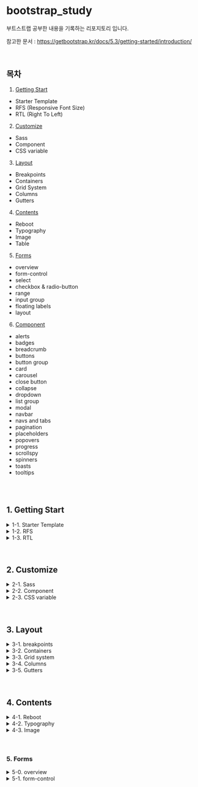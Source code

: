 # bootstrap_study
부트스트랩 공부한 내용을 기록하는 리포지토리 입니다.
</br>

참고한 문서 : https://getbootstrap.kr/docs/5.3/getting-started/introduction/

</br>

## 목차
1. [Getting Start](#1.-Getting-Start)
  - Starter Template
  - RFS (Responsive Font Size)
  - RTL (Right To Left)
2. [Customize](#1.-Customize)
  - Sass
  - Component
  - CSS variable 
3. [Layout](#1.-Layout)
  - Breakpoints
  - Containers
  - Grid System
  - Columns
  - Gutters
4. [Contents](#1.-Contents)
  - Reboot
  - Typography
  - Image
  - Table
5. [Forms](#1.-Forms)
  - overview
  - form-control
  - select
  - checkbox & radio-button
  - range
  - input group
  - floating labels
  - layout
6. [Component](#6.-Component)
  - alerts
  - badges
  - breadcrumb
  - buttons
  - button group
  - card
  - carousel
  - close button
  - collapse
  - dropdown
  - list group
  - modal
  - navbar
  - navs and tabs
  - pagination
  - placeholders
  - popovers
  - progress
  - scrollspy
  - spinners
  - toasts
  - tooltips

</br>
</br>

## 1. Getting Start
<details>
<summary> 1-1. Starter Template</summary>
<div markdown="1">

### Starter Template

```css
<!doctype html>
<html lang="ko">
  <head>
    <!-- Required meta tags -->
    <meta charset="utf-8">
    <meta name="viewport" content="width=device-width, initial-scale=1">

    <!-- Bootstrap CSS -->
    <link href="https://cdn.jsdelivr.net/npm/bootstrap@5.0.2/dist/css/bootstrap.min.css" rel="stylesheet" integrity="sha384-EVSTQN3/azprG1Anm3QDgpJLIm9Nao0Yz1ztcQTwFspd3yD65VohhpuuCOmLASjC" crossorigin="anonymous">

    <title>Hello, world!</title>
  </head>

  <body>
    <h1>Hello, world!</h1>

    <!-- Optional JavaScript; choose one of the two! -->

    <!-- Option 1: Bootstrap Bundle with Popper -->
    <script src="https://cdn.jsdelivr.net/npm/bootstrap@5.0.2/dist/js/bootstrap.bundle.min.js" integrity="sha384-MrcW6ZMFYlzcLA8Nl+NtUVF0sA7MsXsP1UyJoMp4YLEuNSfAP+JcXn/tWtIaxVXM" crossorigin="anonymous"></script>

    <!-- Option 2: Separate Popper and Bootstrap JS -->
    <!--
    <script src="https://cdn.jsdelivr.net/npm/@popperjs/core@2.9.2/dist/umd/popper.min.js" integrity="sha384-IQsoLXl5PILFhosVNubq5LC7Qb9DXgDA9i+tQ8Zj3iwWAwPtgFTxbJ8NT4GN1R8p" crossorigin="anonymous"></script>
    <script src="https://cdn.jsdelivr.net/npm/bootstrap@3.0.2/dist/js/bootstrap.min.js" integrity="sha384-cVKIPhGWiC2Al4u+LWgxfKTRIcfu0JTxR+EQDz/bgldoEyl4H0zUF0QKbrJ0EcQF" crossorigin="anonymous"></script>
    -->
  </body>

</html>
```

### Meta 태그

 meta 태그는 <head></head>요소 내부에 위치하는 특수 태그로, 웹 서버와 웹 브라우저 간에 상호 교환되는 정보를 정의하는데 사용합니다. 사이트의 디자인에는 전혀 영향을 미치지 않고 문서의 내용, 키워드, 누가 만들었는지 등의 `문서 자체의 특성`을 담고 있습니다.

 HTML5에서는 <meta> 요소를 통해 웹 페이지에서 사용자가 볼 수 있는 영역인 viewport를 제어할 수 있도록 name 속성에 viewport 속성값`(name=”viewport”)`을 제공하고 있습니다. 

- meta 태그 요소
    - `http-equiv`
        
        웹 브라우저가 서버에 명령을 내리는 속성. name 속성을 대신해 사용될 수 있으며, html 문서가 응답 헤더와 함께 웹 서버로부터 웹 브라우저에 전송되었을 때만 의미를 갖습니다. 
        
        - <meta `http-equiv="X-UA-Compatible"` content="IE=edge"/>
            - 브라우저 호환성을 지정
            - 항상 IE8 이상의 버전에서 **최신 표준모드**로 렌더링, 모든 IE 브라우저에 호환성 보기를 무시
            - 인터넷 익스플로러의 버전에 따라 렌더링 방식이 다르기 때문에 레이아웃이 깨지거나 작동하지 않을 수 있음
        - <meta `http-equiv="Expires"` content="1"/>
            - 캐시 완료시간을 정의하고, 1분이 지나면 캐시를 지우고 값을 새로 읽어옴
        - <meta `http-equiv="Pragma"` content="no-cache"/>
            - 캐시가 되지 않게 하는 태그(매번 새로운 페이지를 엶)
        - <meta `http-equiv="Content-Type"` content="text/html”; charset=utf-8">
            - 웹문서의 언어를 설정하는 태그
            - 한글을 인식하기 위해선 `charset=utf-8`로 설정해야 함
    - meta 예시 (name)
        - 몇 개의 meta 정보의 이름을 정할 수 있는 속성
        
        ```html
        <!--검색 엔진에 의해 검색되는 단어를 지정합니다-->
        <meta name="keyword" content="Web, html, 웹 표준"/>
        
        <!--검색 결과에 표시되는 문자를 지정합니다-->
        <meta name="description" content="HTML meta tag page"/>
        
        <!--문서의 저자를 정의하는 예제-->
        <meta name="author" content="TCPSchool"/>
        
        <!--모든 장치에서 웹 사이트가 잘 보이도록 뷰포트를 설정하는 예제-->
        <meta name="viewport" content="width=device-width, initial-scale=1.0"/>
        
        <!--날짜(제작일)-->
        <meta name="Date" content="2016-02-15T07:45:37+09:00" />
        ```
        
    - content
        - meta 정보의 내용을 지정
        - name 이나 http-equiv 속성이 명시 되었다면 반드시 포함되어야 하는 속성, 두 속성이 없다면 사용하지 않아도 됨
        
        - meta Robots : name이 robots인 메타 태그의 content에 대한 설명
        
        ```
        <!--content 속성에 지정할 수 있는 값은 다음과 같습니다.-->
        기본 index, follow의 긍정, 부정값의 조합
        1. All(기본값) : 'index, follow'
        2. None : 'noindex, nofollow'
        3. Index : 그 페이지를 수집 대상으로 함
        4. Follow : 그 페이지를 포함해 링크가 걸린 곳을 수집 대상으로 함
        5. Noindex : 그 페이지를 수집대상에서 제외
        6. Nofollow : 그 페이지를 포함해 링크가 걸린 곳을 수집 대상으로 하지 않음
        
        <meta name="Robots" content="noindex, nofollow" />
        ```
        

### Popper

포퍼는 위치 기반으로 `툴팁`과 `팝오버` 같은 UI 요소를 올바르게 배치해주는 `Javascript 라이브러리` 입니다. HTML 요소 사이의 상대적인 위치를 계산해 요소가 화면에 잘 나타나도록 도와줍니다. 용량이 작아 사용감이 좋다는 장점이 있습니다. 

- 부트스트랩에서 popper가 `있는 버전`과 `없는 버전`으로 나눈 이유
    - 부트스트랩은 버전4까지는 Popper를 이용해 툴팁과 팝오버 같은 UI 요소의 위치를 관리
    - 버전5부터는 부트스트랩 자체적으로 개발한 Popper 기능을 사용하고 있어 boostrap5부터는 별도의 Popper.js 라이브러리를 포함할 필요가 없음
    - 부트스트랩 자체 popper를 가지면서 UI 요소의 위치 관리에 대한 성능과 유연성 향상

---

### HTML5 doctype

아래 코드를 추가해 html을 적용합니다. 이 부분이 없다면, funky incomplete styling의 페이지를 만들 수 있습니다. 

```css
<!doctype html>
<html lang="en">
  ...
</html>
```

### Responsive meta tag

```css
<!-- Required meta tags -->
    <meta charset="utf-8">
    <meta name="viewport" content="width=device-width, initial-scale=1">
```

`<meta charset=”utf-8”>` : html 파일의 인코딩을 알려주는 코드, 브라우저에게 text 표현 방식을 알려주는 방식. 이 태그가 없으면 한글, 특수문자들이 깨져서 나올 수 있습니다.

`<meta name~> :` 두 번째 meta를 추가해야 반응형 화면을 구현할 수 있습니다. 

### Bootstrp CSS

이거를 추가하면 부트스트랩에서 미리 정의된 components를 불러와 사용할 수 있습니다. 

```css
<!-- Bootstrap CSS --> 
    <link href="https://cdn.jsdelivr.net/npm/bootstrap@5.0.2/dist/css/bootstrap.min.css" rel="stylesheet" integrity="sha384-EVSTQN3/azprG1Anm3QDgpJLIm9Nao0Yz1ztcQTwFspd3yD65VohhpuuCOmLASjC" crossorigin="anonymous">
```

### JavaScript

js에는 두 가지 버전이 있는데, 이는 popper의 유무 차이입니다. 

- Bundle : popper를 번들로 포함한 소스 코드

```css
<!-- Option 1: Bootstrap Bundle with Popper -->
<script src="https://cdn.jsdelivr.net/npm/bootstrap@5.0.2/dist/js/bootstrap.bundle.min.js" integrity="sha384-MrcW6ZMFYlzcLA8Nl+NtUVF0sA7MsXsP1UyJoMp4YLEuNSfAP+JcXn/tWtIaxVXM" crossorigin="anonymous"></script>
```

- Separate : popper를 포함하지 않은 소스 코드로, popper가 먼저 선행 되어야 함

```css
<!-- Option 2: Separate Popper and Bootstrap JS -->
<script src="https://cdn.jsdelivr.net/npm/@popperjs/core@2.9.2/dist/umd/popper.min.js" integrity="sha384-IQsoLXl5PILFhosVNubq5LC7Qb9DXgDA9i+tQ8Zj3iwWAwPtgFTxbJ8NT4GN1R8p" crossorigin="anonymous"></script>
<script src="https://cdn.jsdelivr.net/npm/bootstrap@5.0.2/dist/js/bootstrap.min.js" integrity="sha384-cVKIPhGWiC2Al4u+LWgxfKTRIcfu0JTxR+EQDz/bgldoEyl4H0zUF0QKbrJ0EcQF" crossorigin="anonymous"></script>    
```

</div>
</details>

<details>
<summary> 1-2. RFS </summary>
<div markdown="1">
**RFS**는 글꼴 크기를 조절하기 위해 만들어졌던 유닛 크기 조절 엔진입니다.

`margin`, `padding`, `border-radius`, `box-shadow`의 단위 값으로 대부분의 css 속성의 크기를 조정할 수 있습니다. 

rem 값 및 view port 단위가 혼합된 `calc()함수`를 컴파일하고, 이를 통해 반응형 스케일링 동작을 활성화할 수 있습니다. 

- calc() 함수
    - 괄호 안의 식을 계산한 결과를 속성값으로 사용하게 해주는 함수
    - 반응형이나 모바일 코딩을 할 때, %로 값을 주기 애매한 것들이 있는데, calc()를 사용해 position, absolute, fixed를 사용하면 정확한 px값을 지정해줄 수 있습니다.
    
    ```css
    // calc() 적용 가능한 필드
    width, height, margin, padding
    
    // 예시
    width:calc(100%/7);
    widht:calc(100px + 5px); 
    ```
    
- calc() 사용시 티
    - 모든 계산은 왼쪽 → 오른쪽
    - 우선순위 : 곱하기, 나누기 > 더하기, 빼기
    - 오페라 브라우저, IE9 미만의 브라우저에서는 지원 불가능
    - 호환성을 위해 -moze, -webkit 같은 `vendor-prefix`를 먼저 작성
    - calc(50% - 10px)와 같이 다른 단위 값 사용가능
    - 더하기/빼기에는 앞뒤 공백이 필수이지만, 곱하기/나누기에는 공백이 없어도 됩니다

### RFS 사용하기

믹스인은 Bootstrap에 포함되어 있으며, `Bootstrap의 scss를 포함`하면 사용할 수 있습니다. 필요하면 RFS를 독립형으로 설치할 수도 있습니다. 

rfs() 믹스인의 약어들

- `font-size`
    
    ```css
    .title {
    	@include font-size(4rem);
    }
    
    .title {
    	font-size: calc(1.525rem + 3.3vw)
    }
    
    // 최소 가로가 1200픽셀인 반응형 화면
    @media (min-width: 1200px) {
    	.title {
    		font-size: 4rem; /*4rem == 64px*/ 
    	}
    }
    
    .selector {
    	@include rfs(4rem, border-radius);
    }
    ```
    
- `margin` 관련 : margin, margin-top, margin-right, margin-bottom, margin-left
- `padding` 관련 : padding, padding-top, padding-right, padding-bottom, padding-left
    - `!important` : 나중에 설정한 값이 적용되지 않게 하는 단어
    
    ```css
    .selector {
    	@include padding(2.5rem !important);
    }
    ```
    

포함해서 사용하고 싶지 않으면, rfs-value()나 rfs-fluid-value()를 사용할 수 있습니다. 

- `rfs-value()` : px 값이 전달되면 값을 rem 값으로 변환하고, px 값이 아니라면 동일한 결과를 반환합니다.
- `rfs-fluid-value()` : 속성 크기를 조정해야할 때 값의 유동적 버전을 반환합니다.
    
    ```css
    .selector {
    	// lg 중단점 아래에만 스타일을 적용합니다. 
      @include media-breakpoint-down(lg) {
        padding: rfs-fluid-value(2rem);
        font-size: rfs-fluid-value(1.125rem);
      }
    }
    ```
    
    `→ 여기서 가져가야 할 것 : rem, vw 는 알아야함!!!!`
  
</div>
</details>


<details>
<summary>1-3. RTL </summary>
  <div>
    오른쪽에서 왼쪽으로 쓰는 텍스트를 사용해야 할 때 추가하는 설정입니다.

### RTL 사용하기 위한 조건

1. <html> 안에 `dir=”rtl”`을 설정 해야합니다. 
2. <html> 안에 `lang=”ar”`와 같이 적절한 lang 속성을 추가합니다. 

RTL이 활성화되고, 컴파일 경량화된 CSS의 스타일시트

```css
<link rel="stylesheet" href="https://cdn.jsdelivr.net/npm/bootstrap@5.0.2/dist/css/bootstrap.rtl.min.css" integrity="sha384-gXt9imSW0VcJVHezoNQsP+TNrjYXoGcrqBZJpry9zJt8PCQjobwmhMGaDHTASo9N" crossorigin="anonymous">
```

### RTL을 반영한 시작 템플릿

html 태그 안에 lang=”ar”, dir=”rtl”이 반영 되어있고, <head> 태그 안에 위에서 언급한 css 스타일시트가 포함된 것을 확인할 수 있습니다. 

```css
<!doctype html>
<html lang="ar" dir="rtl">

  <head>
...
    <!-- Bootstrap CSS -->
    <link rel="stylesheet" href="https://cdn.jsdelivr.net/npm/bootstrap@5.0.2/dist/css/bootstrap.rtl.min.css" integrity="sha384-gXt9imSW0VcJVHezoNQsP+TNrjYXoGcrqBZJpry9zJt8PCQjobwmhMGaDHTASo9N" crossorigin="anonymous">
		
		<title>مرحبا بالعالم!</title>
...
  </head>

  <body>
...
  </body>

</html>
```
  </div>
</details>


</br>
</br>

## 2. Customize

<details>
<summary> 2-1. Sass</summary>
  <div markdown="1">
    CSS의 단점(동일한 코드 재사용을 위한 중복, 변수 선언 불가능)을 보완한 확장 언어입니다.

컴파일 과정을 통해 CSS 파일을 생성해 줘 코드 작성에 드는 시간을 줄여주고, 코드를 관리하는데 도움을 줍니다. sass, scss는 변수 선언이 가능합니다.

Sass의 `장점`

- 하나의 컴파일러로 모두 컴파일 가능
- 오래된 CSS 확장 언어기에 많은 커뮤니티를 가지고 있음

### Sass로 스타일시트 생산하는 방법

- Sass가 제공하는 문법 기반으로 코드 작성
- 컴파일 → CSS 파일 빌드

SCSS는 전처리기로, 표준 CSS보다 훨씬 많은 기능으로 편리하게 코드를 작성할 수 있습니다. 

하지만 웹에서는 CSS만 동작하므로 작성한 전처리기를 웹에서 동작 가능한 `표준의 CSS로 컴파일` 합니다. 

- Sass vs. SCSS
    
    Sass:
    
    중괄호, 세미콜론을 사용하지 않아 코드가 깔끔하고, 더 간결하고 작성하기에 편리합니다. 
    
    ```css
    .list
      width: 100px
      float: left
      li
        color: red
        background: url("./image.jpg")
        &:last-child
          margin-right: -10px
    ```
    
    SCSS:
    
    중괄호, 세미콜론 있지만 인라인 코드를 작성할 수 있고, CSS와 유사한 문법을 가지기 때문에 코드 통합이 훨씬 쉽습니다. 보통의 경우 SCSS를 주로 사용합니다. 
    
    ```css
    .list {
      width: 100px;
      float: left;
      li {
        color: red;
        background: url("./image.jpg");
        &:last-child {
          margin-right: -10px;
        }
      }
    }
    ```
    

### 패키지 매니저를 사용하지 않는 프로젝트의 파일 구조

```css
your-project/
├── scss
│   └── custom.scss
└── bootstrap/
    ├── js
    └── scss
```

custom-element 클래스의 색깔과 배경 색깔을 설정하는 코드

```css
.custom-element {
	color: $gray-100;
	background-color: $dark;
}
```

### 더하기 및 빼기

더하기와 빼기는 calc()함수를 이용할 수도 있고, add(), subtract() 함수를 이용해 구현할 수 있습니다. 

calc()는 식에 0이 들어갔을 때 에러가 발생할 수 있으므로 식에 0이 있는 경우에 `add()`, `subtract()`를 이용할 수 있습니다.

```css
$border-radius: .25rem;
$border-width-nonzero: 1px;
$border-width-zero: 0px;

// valid, Output calc(.25rem - 1px)
.element {
	border-radius: calc($border-radius - $border-width-nonzero);
}

// valid, Output calc(.25rem - 1px)
.element {
	border-radius: subtract($border-radius - $border-width-nonzero);
}

// invalid, calc(.25rem - 0px)
.element {
	border-radius: calc($border-radius - $border-width-zero);
}

// valid, Output : .25rem
.element {
	border-radius: subtract($border-radius - $border-width-zero);
}
	
```

### 색상 스킴(scheme)

- `prefers-color-scheme`은 미디어(media) 쿼리의 간단한 믹스인 입니다
- light, dark, 사용자 정의 색상 배합을 지원합니다

```css
@mixin color-scheme($name) {
	@media (prefers-color-scheme: #($name}) {
		@content;
	}
}
```

```css
.custom-element {
	@include color-scheme(dark) {
		// 다크 모드 스타일 삽입
	}
	
	@include color-scheme(custom-name-scheme) {
		// 사용자 설정 스킴 스타일 삽입
	}
}
```
  </div>
</details>

<details>
<summary> 2-2. Component</summary>
  <div markdown="1">
    Bootstrap의 컴포넌트는 주로 기본-제어자 명명법으로 만들어졌습니다. 

이는 가장 상위 클래스에서 하위로 내려가면서 그룹화하기 용이 합니다. 

예) 기본 클래스 : `.btn`같은 기본 클래스

제어자 클래스 : `.btn-primary`, `.btn-success`

위에서 정의한 제어자 클래스는 $theme-colors 맵에서 구축되어 제어자 클래스 수와 이름을 재정의 합니다. 

```css
$theme-colors: (
  primary: #007bff,
  secondary: #6c757d,
  success: #28a745,
  // ... 다른 색상들 ...
);
// primary, secondary, success 는 색상 이름
```

- 예시 코드 ($theme-colors 맵을 반복해 .alert 컴포넌트 제어자 생성)
    
    ```jsx
    // Generate contextual modifier classes for colorizing the alert
    
    @each $state, $value in $theme-colors {
      $alert-background: shift-color($value, $alert-bg-scale);
      $alert-border: shift-color($value, $alert-border-scale);
      $alert-color: shift-color($value, $alert-color-scale);
    
      @if (contrast-ratio($alert-background, $alert-color) < $min-contrast-ratio) {
        $alert-color: mix($value, color-contrast($alert-background), abs($alert-color-scale));
      }
      .alert-#{$state} {
        @include alert-variant($alert-background, $alert-border, $alert-color);
      }
    }
    ```
    
- 예시 코드 ($theme-colors 맵을 반복해 .list-group 컴포넌트 제어자 생성)
    
    ```jsx
    // List group contextual variants
    // Add modifier classes to change text and background color on individual itmes.
    // Organizationally, this must come after the ':hover' states
    
    @each $state, $value in $theme-colors {
      $list-group-variant-bg: shift-color($value, $list-group-item-bg-scale);
      $list-group-variant-color: shift-color($value, $list-group-item-color-scale);
      @if (contrast-ratio($list-group-variant-bg, $list-group-variant-color) < $min-contrast-ratio) {
        $list-group-variant-color: mix($value, color-contrast($list-group-variant-bg), abs($list-group-item-color-scale));
      }
    
      @include list-group-item-variant($state, $list-group-variant-bg, $list-group-variant-color);
    }
    ```
  </div>
</details>


<details>
<summary> 2-3. CSS variable</summary>
  <div markdown="1">
    이 변수는 브라우저 검사기, 코드 샌드박스, 일반 프로토타입을 작업할 때 `테마 색상, 중단점, 주요 글꼴 스택`과 같이 일반적으로 자주 사용되는 값에 대해 간단한 접근을 제공합니다.

제 3의 css와의 충돌을 피하기 위해 모든 사용자 정의 속성 앞에 `bs-`(bootstrap)가 붙습니다.

이 css 변수들은 _root.scss에 위치해 있고, 컴파일된 dist 파일에 포함되어 있습니다. :root를 명시한 뒤 사용할 수 있습니다. 

```jsx
// 예시 코드

:root {
  --bs-blue: #0d6efd; 
  --bs-indigo: #6610f2;
  --bs-purple: #6f42c1;
	--bs-font-sans-serif: system-ui, -apple-system, "Segoe UI", Roboto, "Helvetica Neue", Arial, "Noto Sans", "Liberation Sans", sans-serif, "Apple Color Emoji", "Segoe UI Emoji", "Segoe UI Symbol", "Noto Color Emoji";
  --bs-font-monospace: SFMono-Regular, Menlo, Monaco, Consolas, "Liberation Mono", "Courier New", monospace;
  --bs-gradient: linear-gradient(180deg, rgba(255, 255, 255, 0.15), rgba(255, 255, 255, 0));
}
```

### 접두사

사용자가 작성한 코드와 충돌을 피하기 위해 CSS 변수는 앞에  `--` 접두사를 붙입니다. 

기본값은 `bs-` 입니다.

```jsx
// 예시 코드 

.ex {
  --color: red; // 여기에서의 --color는 기존의 color와는 다른 속성입니다.
  color: blue;
}

body {
  font: 1rem/1.5 var(--bs-font-sans-serif);
}
a {
  color: var(--bs-blue);
}
```
    
  </div>
</details>

</br>
</br>

## 3. Layout
<details>
<summary> 3-1. breakpoints</summary>
  <div markdown="1">
  브레이크 포인트는 반응형 레이아웃이 장비에서 어떻게 행동할 지 커스터마이징 할 수 있는 가로입니다. 

### Breakpoints 핵심 개념

- **`Breakpoints` aret he building blocks of responsive design**
    - 부트스트랩을 사용해 특정 뷰포트나 장치 사이즈를 조절할 수 있음
- **Use `media queries` to architect your CSS by breakpoint**
- **Mobile first, responsive design is the goal**

각 breakpoint에는 고유한 컨테이너/클래스 접두어/수정자가 있습니다. 

### 가능한 breakpoints

부트스트랩에는 6개의 기본 breakpoints가 있습니다. 만약 Sass 파일을 사용한다면 breakpoints도 커스터마이즈 할 수 있습니다. 

width는 12의 배수

예시 (Breakpoint : Class infix, Dimensions 순)

- Extra small : NONE, <576px
- small : sm, ≥576px
- Medium :md, ≥768px
- Large : lg, ≥992px
- Extra large : xl, ≥1200px
- Extra extra large : xxl, ≥1400px

### Media queries

- min-width
    
    ```css
    // 'xs' 사이즈는 media query가 없습니다.
    
    @media (min-width: 576px) { ... } // 핸드폰 같이 작은 장비
    @media (min-width: 768px) { ... } // 태블릿
    @media (min-width: 992px) { ... } // 데스크탑
    @media (min-width: 1200px) { ... } // 1200px 이상의 큰 데스크탑
    @media (min-width: 1400px) { ... } // 1400px 이상의 큰 데스크탑
    ```
    
- max-width
    
    max-width에서는 위 코드와 동일하나 px 값을 .02px을 뺀 값으로 설정해야합니다. 
    
    `0.02px 값을 빼는 이유` : 브라우저는 range context queries를 지원하지 않기 때문에 **더 높은 정밀도의 값**을 사용해 분수너비가 있는 min-, max- 접두사 및 뷰포트의 제한 사항을 해결합니다.
    
    ```css
    // 'xs' 사이즈는 media query가 없습니다.
    
    @media (max-width: 575.98px) { ... } // 핸드폰 같이 작은 장비
    @media (max-width: 767.98px) { ... } // 태블릿
    @media (max-width: 991.98px) { ... } // 데스크탑
    @media (max-width: 1199.98px) { ... } // 1200px 이하의 큰 데스크탑
    @media (max-width: 1399.98px) { ... } // 1400px 이하의 큰 데스크탑
    ```
    
- break point `width 여러개` 설정하기
    
    ```css
    @media (min-width: 768px) and (max-width: 1199.98px) { ... }
    ```
	
  </div>
</details>

<details>
<summary> 3-2. Containers</summary>
  <div markdown="1">
  컨테이너는 주어진 장치나 viewport 안에서 내용을 contain, pad, align하는 근본적인 빌딩 블록입니다.

### 작동 방식

컨테이너는 가장 기본적인 레이아웃 요소이고, 부트스트랩의 `기본 grid 시스템`을 이용하기 위해서는 필수입니다. 컨테이너는 contain, pad, center에 사용됩니다. 

- 부트스트랩의 3가지 컨테이너
    - `.container`
        - 각 반응형 breakpoint에 max-width를 설정
    - `.container-(breakpoint)`
        - 특정 breakpoint까지 width : 100% 설정
    - `.container-fluid`
        - 모든 breakpoint에 100% 설정

- container 예시
    - 각 사이즈(sm, md,,)의 breakpoint에 도달하기 전까지는 width=100%
    
    ### Default Container
    
    부트스트랩의 `.container`는 breakpoint 마다 max-width가 변경되는 반응형/fixed width 컨테이너 입니다. 
    
    기본으로 제공되는 크기는 다음과 같으며, Sass map에서 수정할 수도 있습니다. 
    
    ```css
    $container-max-widths: (
      sm: 540px,
      md: 720px,
      lg: 960px,
      xl: 1140px,
      xxl: 1320px
    );
    ```
	
  </div>
</details>

<details>
<summary> 3-3. Grid system </summary>
  <div markdown="1">
  부트스트랩의 grid system은 내용을 할당하고 layout하기 위해 `container, row, column 시리즈`를 사용합니다. 이는 flexbox에 있으며, 전적으로 반응형입니다. 

작동 방법

- 부트스트랩의 그리드는 **6개의 반응형 breakpoint**s를 가집니다
    - 컨테이너, 컬럼 크기/행동을 각 breakpoint로 조절할 수 있음을 의미
- 컨테이너는 콘텐츠를 중앙에 놓고 가로로 채웁니다
- **행은 열의 wrapper** 입니다
    - 행은 열 크기를 균일하게 적용하고, gutter class를 통해 콘텐츠의 간격을 변경하는 수정자 클래스를 지원합니다.
- **열(column)은 매우 유연**합니다
    - 행 당 12개의 템플릿 열을 사용할 수 있어 여러 열에 걸쳐 있는 다양한 요소 조합을 만들 수 있습니다.
- **Gutters는 반응형이고, 사용자 정의가 가능합니다**
    - Gutter 클래스는 모든 breakpoint에서 사용가능하고, margin/padding 간격과 같은 크기
    - 수평 gutter는 `.gx-*`, 수직 gutter는 `.gy-*`, 모든 gutter는 g-*로 변경합니다
    - `.g-0`은 gutter를 제거하는 데에 사용 가능합니다
- Sass 변수, 맵, 믹스인은 그리드를 구동합니다
    - bootstrap에서 미리 정의된 grid class를 사용하지 않으려면 grid의 Sass 소스를 추가해 직접 생성할 수 있습니다

### 열 자동 레이아웃

- **같은 너비** : 별다른 설정을 하지 않으면, 각 중단점에서 생성하는 **모든 열의 너비는 동일**
    - `<div class=”col”>`
    
    
    - html 코드
        
        ```html
        <div class="container">
          <div class="row">
            <div class="col">
              1 of 2
            </div>
            <div class="col">
              2 of 2
            </div>
          </div>
          <div class="row">
            <div class="col">
              1 of 3
            </div>
            <div class="col">
              2 of 3
            </div>
            <div class="col">
              3 of 3
            </div>
          </div>
        </div>
        ```
        
- **하나의 column 너비 설정** : 한 열의 너비를 설정하면 그 주변에 있는 열은 자동 크기 조절됩니다
    - `<div class=”col”>`, `<div class=”col-6”>`
    
    
    - html 코드
        
        ```html
        <div class="container">
          <div class="row">
            <div class="col">
              1 of 3
            </div>
            <div class="col-6">
              2 of 3 (wider)
            </div>
            <div class="col">
              3 of 3
            </div>
          </div>
          <div class="row">
            <div class="col">
              1 of 3
            </div>
            <div class="col-5">
              2 of 3 (wider)
            </div>
            <div class="col">
              3 of 3
            </div>
          </div>
        </div>
        ```
        
- **가변 너비 컨텐츠** : `col-{breakpoint}-auto` 클래스를 사용하면 컨텐츠의 자연스러운 너비에 따라 열 크기를 조정합니다
    

### 행열

`.row-cols-*`(예시 : .row-cols-4) 클래스를 사용해 행렬을 만들 수 있습니다. 

.col-* 클래스는 개별 column에 적용되고, 행열 클래스는 부모 .row에 설정됩니다. 

```html
<div class="container text-center">
  <div class="row row-cols-2"> // 컬럼 2개
    <div class="col">Column</div>
    <div class="col">Column</div>
    <div class="col">Column</div>
    <div class="col">Column</div>
  </div>
</div>
```

<div class="row `row-cols-auto`"> 도 존재하고, 결과는 다음과 같습니다
	
  </div>
</details>

<details>
<summary> 3-4. Columns </summary>
  <div markdown="1">
  ### 열 작동 원리

- 열은 그리드의 **flexbox 아키텍처 기반**입니다
    - 열이 커지거나 줄어드는 방식을 선택할 수 있습니다
- 그리드 레이아웃을 만들 때 **모든 컨텐츠는 열**에 들어갑니다
    - 그리드 계층 구조는 `container → row → column → contents` 입니다
- Bootstrap에는 빠른 반응형 레이아웃을 만들기 위해 `미리 정의된 클래스`가 포함되어 있습니다
    - 각 그리드 계층의 12개의 열에 원하는 레이아웃을 생성할 수 있습니다

### 열 정렬

- 수직 정렬
    - `align-items-*` 를 통해 열의 위치를 지정할 수 있습니다
    - `<div class=”row align-items-start”>`
        
        
    - html 코드
        
        ```html
        <div class="container">
          <div class="row align-items-start">
            <div class="col-3">
              One of three columns
            </div>
          </div>
        ```
        
    - `<div class=”row align-items-center”>`
        
        
    - `<div class=”row align-items-end”>`
        
        
    - 각 열에 위치를 다르게 설정해 정렬할 수도 있습니다
        
    
- 수평 정렬
    - 수평 정렬은 `justify-content-*` 클래스를 이용해 구현할 수 있습니다
    - * 에 들어갈 수 있는 키워드 : **start(default)**, center, **end** `+ around, between, evenly`

### 열 줄바꿈

단일 행에 12개 이상의 열이 있는 경우, 추가 열의 각 그룹은 하나의 단위씩 새 줄로 줄바꿈 됩니다

```html
<div class="container">
  <div class="row">
    <div class="col-9">.col-9</div>
    <div class="col-offset-4 col-4">.col-4<br>Since 9 + 4 = 13 &gt; 12, this 4-column-wide div gets wrapped onto a new line as one contiguous unit.</div>
    <div class="col-6">.col-6<br>Subsequent columns continue along the new line.</div>
  </div>
</div>
```

열 분할/재정렬/오프셋은 잘 모르겠어서 추후 공부 후 업로드 예정
	
  </div>
</details>

<details>
<summary> 3-5. Gutters </summary>
  <div markdown="1">
  gutter는 열 사이의 패딩으로, bootstrap 그리드 시스템에서 컨텐츠의 간격을 맞추고, 정렬하는 데에 사용 됩니다. 

### 거터 작동원리

- 거터는 가로 padding에 의해 생성되는 열 컨텐츠 사이의 간격입니다.
    - 각 열에 padding-right, padding-left를 설정해 음수 margin을 사용해 각 행의 시작과 끝에서 이를 오프셋하여 콘텐츠를 정렬합니다
- 거터의 너비는 `1.5rem(24px)`에서 시작합니다
- 거터는 반응형으로 조정될 수 있습니다
    - breakpoint 별로 거터 클래스를 사용해 가로/세로를 비롯한 모든 거터를 수정할 수 있습니다

### 수평 거터

- `.gx-* 클래스`를 사용해 수평 거터 너비를 제어할 수 있습니다
- .container 또는 .container-fluid 부모는 일치하는 padding 유틸리티를 사용해 원하지 않는 오버플로를 방지하기 위해 더 큰 gutter를 사용하는 경우 조정해야할 수 있습니다 → 대안은 `overflow-hidden 클래스`로 `.row 주위에 래퍼`를 추가하는 것입니다
    
    
    ```html
    <div class = “overflow-hidden”> 
    	<div class=”row”>~
    ```
    
    
    ```html
    <div class="container px-4 text-center">
      <div class="row gx-5"> // 여기에 gutter 5가 적용 되어있습니다
        <div class="col">
         <div class="p-3">Custom column padding</div>
        </div>
        <div class="col">
          <div class="p-3">Custom column padding</div>
        </div>
      </div>
    </div>
    ```
    

### 수직 거터

- `.gy-* 클래스`를 사용해 열이 줄바꿈 될 때 행 내의 세로 거터 너비를 제어하는 데 사용할 수 있습니다.
    - 수평 거터와 마찬가지로 페이지 끝 .row 아래에 약간의 오버플로를 유발할 수 있습니다. 이 경우 `.overflow-hidden 클래스`로 `.row 주위에 래퍼`를 추가합니다.


```html
<div class="container overflow-hidden text-center">
  <div class="row gy-5">
    <div class="col-6">
      <div class="p-3">Custom column padding</div>
    </div>
    <div class="col-6">
      <div class="p-3">Custom column padding</div>
    </div>
    <div class="col-6">
      <div class="p-3">Custom column padding</div>
    </div>
    <div class="col-6">
      <div class="p-3">Custom column padding</div>
    </div>
  </div>
</div>
```

### 수평 & 수직 거터

- .`g-* 클래스`를 사용해 거터 너비를 제어할 수 있습니다.
    
    
    ```html
    <div class="container text-center">
      <div class="row g-2">
        <div class="col-6">
          <div class="p-3">Custom column padding</div>
        </div> -> 3번 더 반복
      </div>
    </div>
    ```
    

### 거터 제거

- 사전 정의된 그리드 클래스 열 사이의 거터는 `.g-0`으로 제거할 수 있습니다. 이렇게 하면 .row에서 음수 margin이 제거되고, 모든 직계 자식 열에서 가로 padding이 제거 됩니다
    
    
    ```html
    <div class="row g-0 text-center">
    
    <!--화면이 sm 사이즈일 때는 열 6개 크기, md 사이즈일 때는 열 8개 크기-->
      <div class="col-sm-6 col-md-8">.col-sm-6 .col-md-8</div>
    
    <!--화면이 sm 사이즈일 때는 열 6개 크기, md 사이즈일 때는 열 4개 크기-->
      <div class="col-6 col-md-4">.col-6 .col-md-4</div>
    
    </div>
    ```
	
  </div>
</details>

</br>
</br>

## 4. Contents 

<details>
<summary> 4-1. Reboot </summary>
  <div>
    Reboot는 `단일 파일에 있는 요소별 css 변경 모음`을 의미하고, Bootstrap을 초기에 빌드하는 우아하고 일관되며 간단한 기준선을 제공합니다. 

> 몇몇 요소들의 margin-top이 제거되거나, 기본 폰트가 변경되는 등 **요소들의 기본 설정 값이 변경된 내용**을 설명하고 있습니다.
> 

### 제목

제목크기는 `<h1>-<h6>` 요소로 설정할 수 있으며, 구체적인 특징은 다음과 같습니다.

margin-top : removed

margin-bottom : .5rem(8px)

line-height : tightened 

### 문단

모든 `<p>` 요소는 모두 `margin-top이 제거`되어있고, `margin-bottom은 1rem` 입니다. 

### 링크

링크는 기본 색상과 underline이 적용됩니다. `:hover`일 때 링크는 변경되며, `:visited`일 때는 변경되지 않습니다.

### 목록

모든 목록(`<ul>, <ol>, <dl>`)에는 `margin-top과 margin-bottom: 1rem`이 제거됩니다. 중첩된 목록에는 margin-bottom이 없습니다. 

`<ul>, <ol> 요소`에서 padding-left를 재설정했습니다.

### 인라인 코드

인라인 코드는 `<code> 태그`로 묶고, html 꺽쇠 괄호는 `‘<’`로 작성하는 것이 아닌, `&lt;` 나 `&rt;` 로 표현해서 꺽쇠를 escape 해야합니다.

```html
For example, <code>&lt;section&gt;</code> should be wrapped as inline.

<!--output : For example, <section> should be wrapped as inline-->
```

### 코드 블록

코드가 여러 줄일 때는 `<pre></pre> 태그`를 사용합니다. 

올바른 렌더링을 위해 `꺽쇠 괄호를 이스케이프`를 잊으면 안됩니다.

`<pre>` 요소는 margin-top을 제거하고 margin-bottom에 rem 단위를 사용하도록 재설정 됩니다.
  </div>
</details>

<details>
<summary> 4-2. Typography </summary>
  <div>
   ### 전역 설정

- 각 os 및 기기에 가장 적합한 기본 글꼴 스택을 사용합니다
- 일반적으로 `16px`의 기본 글꼴 크기를 제공하고, 브라우저 기본값은 사용자가 지정 가능합니다
- `<body>`에 적용된 타이포그래피는 `$font-family-base`, `$font-size-base`, `$line-height-base` 속성을 사용합니다
- `$link-color`를 통해 글로벌 링크 색상을 설정합니다
- `$body-bg`를 사용해 `<body>`에 background-color를 설정합니다

### 제목

- `<h1>~<h6>`
    
    `<h1>~<h6>`을 사용해 제목 크기를 지정할 수 있습니다. 
    
    만약 제목의 글꼴 스타일과 일치시키고 싶지만 관련 html 요소를 사용할 수 없는 경우 .h1부터 .h6 클래스도 사용할 수 있습니다. 
    
    ```html
    <p class="h1">h1. Bootstrap heading</p>
    <p class="h2">h2. Bootstrap heading</p>
    <p class="h3">h3. Bootstrap heading</p>
    <p class="h4">h4. Bootstrap heading</p>
    <p class="h5">h5. Bootstrap heading</p>
    <p class="h6">h6. Bootstrap heading</p>
    ```
    

### 사용자 정의 제목

.text-body-secondary를 사용해 작은 보조 제목 텍스트를 만들 수 있습니다

With faded secondary text에 적용

```html
<h3>
  Fancy display heading
  <small class="text-body-secondary">With faded secondary text</small>
</h3>
```

### Display

눈에 띄는 제목이 필요한 경우 `표시 제목`을 사용하는 것이 좋습니다. 이 제목은 좀 더 크고, 약간 더 독선적인 제목 스타일입니다.

```html
<h1 class="display-1">Display 1</h1>
<h1 class="display-2">Display 2</h1>
<h1 class="display-3">Display 3</h1>
<h1 class="display-4">Display 4</h1>
<h1 class="display-5">Display 5</h1>
<h1 class="display-6">Display 6</h1>

<!--display-* 형태로, * 값이 1에서 6으로 갈수록 글자 크기가 줄어듭니다-->
```

### 서두

.lead 클래스를 활용해 단락을 눈에 띄게 만들 수 있습니다

- .lead 적용 (크기가 좀 더 커진 것을 확인할 수 있습니다)

- .lead 미적용
     

### 인라인 텍스트 요소

하이라이트, 글 지우기, 밑줄, 볼드 등 다양하게 텍스트를 스타일링 할 수 있습니다

```html
<p>You can use the mark tag to <mark>highlight</mark> text.</p>

<p><del>This line of text is meant to be treated as deleted text.</del></p>
<p><s>This line of text is meant to be treated as no longer accurate.</s></p>

<p><ins>This line of text is meant to be treated as an addition to the document.</ins></p>
<p><u>This line of text will render as underlined.</u></p>

<p><small>This line of text is meant to be treated as fine print.</small></p>
<p><strong>This line rendered as bold text.</strong></p>
<p><em>This line rendered as italicized text.</em></p>
```

- `<mark>`, .mark : 참조 또는 표기 목적으로 표시, 강조된 텍스트
- `<small>`, .small : 부가적인 댓글과 작은 텍스트
- `<s>`, .text-decoration-line-through : 더이상 관련이 없거나 더이상 정확하지 않은 요소
- `<u>`, .text-decoration-underline : 텍스트가 아닌 주석이 있음을 나타내는 방식, 렌더링 되어야 하는 인라인 텍스트 범위를 나타냄

### 인용문

`<blockquote class=”blockquote”>`를 사용해 문서 내의 다른 소스에서 콘텐츠 블록을 `인용`합니다. 

- 인용 출처
    
    인용에 대한 출처는 `<blockquote>`를 `<figure>`로 감싸고, <figure> 내에 `<figcaption>` 또는 `.blockquote-footer 클래스`를 통해 표현할 수 있습니다.
    
    ```html
    <figure>
    <!--인용문-->
      <blockquote class="blockquote">
        <p>A well-known quote, contained in a blockquote element.</p>
      </blockquote>
    
    <!--인용 출처-->
      <figcaption class="blockquote-footer">
        Someone famous in <cite title="Source Title">Source Title</cite>
      </figcaption>
    
    </figure>
    ```
    
- 인용구 정렬
    
    인용구를 정렬하려면 `<figure>` 태그에 `.text-*` 를 적용합니다. `center`, `end` 등을 설정할 수 있습니다. 
    

### 목록

- 말 줄임표
- `.text-truncate 클래스`를 추가해 말 줄임표를 사용할 수 있습니다.
    
    ```html
    <dl class="row">
    	<dt class="col-sm-3 text-truncate">Truncated term is truncated</dt>
      <dd class="col-sm-9">This can be useful when space is tight. Adds an ellipsis at the end.</dd>
    </dl>
    ```
  </div>
</details>

<details>
<summary> 4-3. Image </summary>
  <div markdown="1">
###이미지

- 반응형 이미지

Bootstrap의 이미지는 `.img-fluid`를 통해 반응형으로 만들어집니다. 그러면 이미지에 `max-width: 100%;`, `height: auto;`가 적용되어 부모 너비와 함께 크기가 조정됩니다.

```html
<!-- .img-fluid 클래스가 적용됨-->
<img src="..." class="img-fluid" alt="..."/>
```

- 이미지 썸네일

`.img-thumbmail`을 사용해 이미지에 `둥근 1px 테두리 모양`을 제공할 수 있습니다

```html
<img src="..." class="img-thumbnail" alt="..."/>
```

- 이미지 정렬
    
    ```html
    <img src="..." class="rounded float-start" alt="...">
    <img src="..." class="rounded float-end" alt="...">
    ```
    

### 사진

<picture> 요소를 사용하여 특정 <img>에 대해 여러 <source> 요소를 지정하는 경우, `.img-* 클래스`를 <picture> 태그가 아닌 `<img> 태그`에 추가해야 합니다.

```html
<picture>
  <source srcset="..." type="image/svg+xml">
  <img src="..." class="img-fluid img-thumbnail" alt="...">
</picture>
```
  </div>
</details>

</br>
</br>

<h3>5. Forms</h3>

<details>
  <summary> 5-0. overview </summary>
  <div>
      `TODO`

form-`control`, `label`이 무엇인지 공부하기

- form-control
    - input, select, textarea 등의 태그에서 스타일을 줄 수 있는 클래스
- form-label
    - label은 form 내부에서 해당 form의 조작을 담당하는 `태그의 이름표 역할`
     - 

```html
<!--<label>의 for에 <input> id를 추가하면 됨-->
<form>
<label for="타겟id">타겟에대한 정보</label>
<input id="타겟id" type="text">
</form>
```

- label 태그를 사용하는 `이유`
    - self-closing 태그의 용도를 분명하게 보여줌 (input은 셀프 클로징 태그로 내부 텍스트가 없어서 용도를 표현하는 데 한계가 있음)
    - label을 누르는 것만으로도 브라우저를 해당 form 조작에 집중시킬 수 있음
    - id-for 연결

- form email 만들기

```html
<form>
  <div class="mb-3">
    <label for="exampleInputEmail1" class="form-label">Email address</label>
    <input type="email" class="form-control" id="exampleInputEmail1" aria-describedby="emailHelp">
    <div id="emailHelp" class="form-text">We'll never share your email with anyone else.</div>
  </div>
  <div class="mb-3">
    <label for="exampleInputPassword1" class="form-label">Password</label>
    <input type="password" class="form-control" id="exampleInputPassword1">
  </div>
  <div class="mb-3 form-check">
    <input type="checkbox" class="form-check-input" id="exampleCheck1">
    <label class="form-check-label" for="exampleCheck1">Check me out</label>
  </div>
  <button type="submit" class="btn btn-primary">Submit</button>
</form>
```

- form 비활성화 하기
```html
<form>
    <fieldset disabled>
      <legend>DIsabled fieldset example</legend>
      <div class="mb-3">
        <label for="disableTextInput" class="form-label">Disabled input</label>
        <input class="form-control" id="disabledInput" type="text" placeholder="Disabled input" disabled>
      </div>
      <div class="mb-3">
        <label for="disabledSelect" class="form-label">Disabled select menu</label>
        <select id="disabledSelect" class="form-select">
          <option>this is disabled select</option>
        </select>
      </div>
      <div class="mb-3 form-check">
        <input class="form-check-input" id="disabledFieldsetCheck" type="checkbox" disabled>
        <label class="form-check-label" for="disabledFieldsetCheck">Can't check this</label>
      </div>
      <button type="submit" class="btn btn-success">Submit</button>
    </fieldset>
</form>
```
  </div>
</details>

<details>
  <summary> 5-1. form-control</summary>
  <div>
  폼 컨트롤은 `텍스트 형식`의 `폼 컨트롤러(<input>, <textarea>)`에 사용자 정의 스타일, 크기 조정, 포커스 상태 등의 업그레이드를 실시할 수 있습니다.

type=”check”, “radio”, “number”,
`TODO`

- input → number 일 때 숫자만 입력할 수 있게 하는 태그 있음
    
    input 박스에 숫자만 입력할 수 있게 설정하는 3가지 방법이 있습니다. 
    
    아래 내용은 해당 링크를 참고했습니다.
    
    1. `type=”number”` → 특정 브라우저 버전에서만 적용가능
        
        ```html
        <input type="number"> 
        ```
        
    2. `oninput` 이벤트, 정규식, replace() 함수 활용하기
        
        ‘`oninput’ 이벤트`는 input form의 값이 바뀌면 발생합니다. `oninput` 이벤트가 발생했을 때, `숫자만 입력할 수 있는 정규식`을 적용해 숫자가 아닌 다른 값이 입력되면 `replace()` 함수를 이용해 값을 대체하도록 했습니다. 
        
        ```html
        <input type="text" 
            oninput="this.value = this.value.replace(/[^0-9.]/g, '').replace(/(\..*)\./g, '$1');" />
        ```
        
    3. `pattern = pattern="[0-9]+"` 활용하기 → 모든 브라우저 버전에 적용가능 (효율적)
        
        input에 `pattern 속성`을 지정하고, 입력한 값을 검증할 정규식을 입력했습니다. 위 pattern 속성에 지정된 정규식은 숫자만 입력받도록 하고 있습니다. 만약, 숫자가 아닌 다른 문자가 입력된다면, `‘submit’ 버튼 클릭 시 메시지`를 표시합니다.
        
        ```html
        <form>
          <input type="text" pattern="[0-9]+">
          <input type='submit'>
        </form>
        ```
        
- value, placeholder 의 차이 찾아보기
    
    
    ### 공통점
    
    input 태그에 value와 placeholder를 적용하면 input 박스 안에 `미리 원하는 문구`를 적어 놓을 수 있습니다. 
    
    ### 차이점
    
    - value : 실질적인 값
        
        input 태그의 초기값을 사용되고, 이를 바꾸고 싶다면 사용자가 직접 지우고 입력해야 합니다. 
        
        또한 form 태그를 활용해 `서버에 정보를 전송`할 수 있습니다. 만약 input 태그의 내용을 변경하지 않고, form 태그를 활성화 시키면, 초기의 value 값이 그대로 서버로 전송됩니다. 
        
    - placeholder : 눈에 보이지만 실질적이지 않은 값
        
        사용자가 글자를 입력할 때, 자동으로 미리 입력된 문구가 사라지고, placeholder 값은 서버로 전송되지 않습니다. 
        
    
    code
    
    ```html
    <body>
        <form action="서버의 주소~~"> 
            <input type="text" value="글자를 입력하세요">  // value를 적용했습니다. <br>  // 서버에 전송 되는 정보
            <input type="text" placeholder="글자를 입력하세요."> // placeholder를 적용했습니다. 여기 값은 서버로 못 감
        </form>
    </body>
    ```
    

### Sizing

`.form-control-*{lg, sm} 클래스`를 이용해 input의 크기를 조절할 수 있습니다.
```html
<input class="form-control form-control-lg" type="text" placeholder=".form-control-lg" aria-label=".form-control-lg example">
<input class="form-control" type="text" placeholder="Default input" aria-label="default input example">
<input class="form-control form-control-sm" type="text" placeholder=".form-control-sm" aria-label=".form-control-sm example">
```

### Form text

form text는 input 칸 아래에 넣을 수 있는 텍스트로, `.form-text 클래스`를 이용해 설정할 수 있습니다.
사진에서 Password 칸 아래 “Your password~”가 `form text` 입니다.

```html
<label for="inputPassword5" class="form-label">Password</label>
<input type="password" id="inputPassword5" class="form-control" aria-describedby="passwordHelpBlock">
<div id="passwordHelpBlock" class="form-text">
  Your password must be 8-20 characters long, contain letters and numbers, and must not contain spaces, special characters, or emoji.
</div>
```

### Disabled

disabled는 포커스가 안되게하고, readonly는 수정만 안되게 함

`<inpupt> 요소`에 `disabled 불리언 속성`을 추가하면 비활성화할 수 있습니다. 

`disabled`만 하면 글씨까지 회색으로 변하지만, `disabled readonly`로 설정하면 글씨는 또렷하게 검정색으로 보입니다.

```html
<input class="form-control" type="text" placeholder="Disabled input" aria-label="Disabled input example" disabled>
<input class="form-control" type="text" value="Disabled readonly input" aria-label="Disabled input example" disabled readonly>
```

### Readonly

`readonly 불리언 속성`을 이용하면 input value의 수정을 예방할 수 있습니다. 

readonly input은 disabled와는 다르게 `focus`나 `selected`가 될 수 있습니다.
- readonly plain text
    
    `.form-control-plaintext 클래스`를 적용하면 테두리 없는 readonly를 구현할 수 있습니다. (사진에서 `Email`의 `email@expale.com`에 plaintext가 적용됨을 확인할 수 있습니다)

```html
<div class="mb-3 row">
    <label for="staticEmail" class="col-sm-2 col-form-label">Email</label>
    <div class="col-sm-10">
      <input type="text" readonly class="form-control-plaintext" id="staticEmail" value="email@example.com">
    </div>
  </div>

  <div class="mb-3 row">
    <label for="inputPassword" class="col-sm-2 col-form-label">Password</label>
    <div class="col-sm-10">
      <input type="password" class="form-control" id="inputPassword">
    </div>
  </div>
```


### File input

`.form-control 클래스`의 `type=”file”`을 설정해 파일을 불러오는 것도 구현할 수 있습니다.

```html
<div class="mb-3">
  <label for="formFile" class="form-label">Default file input example</label>
  <input class="form-control" type="file" id="formFile">
</div>

<div class="mb-3">
  <label for="formFileMultiple" class="form-label">Multiple files input example</label>
  <input class="form-control" type="file" id="formFileMultiple" multiple>
</div>

<div class="mb-3">
  <label for="formFileDisabled" class="form-label">Disabled file input example</label>
  <input class="form-control" type="file" id="formFileDisabled" disabled>
</div>

<div class="mb-3">
  <label for="formFileSm" class="form-label">Small file input example</label>
  <input class="form-control form-control-sm" id="formFileSm" type="file">
</div>

<div>
  <label for="formFileLg" class="form-label">Large file input example</label>
  <input class="form-control form-control-lg" id="formFileLg" type="file">
</div>
```

### Datalists

Datalist는 `<options>` 그룹을 생성해 `<input>`에 있는 옵션으로 접근할 수 있게 해줍니다. 

이는 `<select>` 요소와 비슷하지만, 스타일링의 제약과 차이가 존재합니다.

```html
<label for="exampleDataList" class="form-label">Datalist example</label>
<input class="form-control" list="datalistOptions" id="exampleDataList" placeholder="Type to search...">
<datalist id="datalistOptions">
  <option value="San Francisco">
  <option value="New York">
  <option value="Seattle">
  <option value="Los Angeles">
  <option value="Chicago">
</datalist>
```
  </div>
</details>


<details>
  <summary> 5-2. select </summary>
  <div>
  사용자 정의 `css`로 `셀렉트` 요소를 변경할 수 있습니다. 

### 기본값 & 크기 조절

`.form-select 클래스`를 사용해 사용자 정의의 `<select>`를 사용할 수 있습니다. 

이 스타일은 브라우저 제한으로 `<select>`의 처음 외형만 변경할 수 있고, 그 안에 있는 `<option> 들의 스타일 변경은 불가능`합니다.
크기 조절은 `.form-select-*(sm, lg) 클래스`를 사용하면 됩니다.

```html
<h3>1. Default</h3>
    <select class="form-select form-select-lg mb-3" aria-label="Default select example">
        <option selected>Open this select menu</option>
        <option value="1">One</option>
        <option value="2">Two</option>
        <option value="3">Three</option>
    </select>

    <select class="form-select form-select-sm" aria-label="Default select example">
        <option selected>Open this select menu</option>
        <option value="1">One</option>
        <option value="2">Two</option>
        <option value="3">Three</option>
    </select>
```

### multiple

보이는 option 수 (행) 지정할 수 있음
```html
<select class="form-select" multiple aria-label="Multiple select example">
	<option selected>Open this select menu</option>
	<option value="1">One</option>
	<option value="2">Two</option>
	<option value="3">Three</option>
</select>
```

### Disable 하기

```html
<select class="form-select form-select-sm" aria-label="Default select example" disabled>
	<option selected>Open this select menu</option>
	<option value="1">One</option>
	<option value="2">Two</option>
	<option value="3">Three</option>
</select>
```
  </div>
</details>


<details>
  <summary> 5-3. checkbox & radio-box</summary>
  <div>
`TODO`

- 체크박스 인라인 여러개 해보기
    

### 접근

브라우저의 기본 체크 박스/라디오 버튼은 .form-check의 도움을 받아 대체할 수 있습니다. 

기본적으로 체크 박스나 라디오 버튼은 `.form-check`를 이용해 수직으로 적절한 간격으로 쌓을 수 있습니다. 


```html
<div class="form-check">
  <input class="form-check-input" type="checkbox" value="" id="flexCheckDefault">
  <label class="form-check-label" for="flexCheckDefault">
    Default checkbox
  </label>
</div>

<!--처음부터 체크된 상태로 설정하기(checked)-->
<div class="form-check">
  <input class="form-check-input" type="checkbox" value="" id="flexCheckChecked" checked>
  <label class="form-check-label" for="flexCheckChecked">
    Checked checkbox
  </label>
</div>
```

### 비활성화 - 체크박스

`disabled 속성`을 추가하면 `<label>과 함께 관련된 입력 폼`이 흐릿한 비활성화 상태로 표시됩니다. 


```html
<!--unchecked disabled-->
<div class="form-check">
  <input class="form-check-input" type="checkbox" value="" id="flexCheckDisabled" disabled>
  <label class="form-check-label" for="flexCheckDisabled">
    Disabled checkbox
  </label>
</div>

<!--checked diabled-->
<div class="form-check">
  <input class="form-check-input" type="checkbox" value="" id="flexCheckCheckedDisabled" checked disabled>
  <label class="form-check-label" for="flexCheckCheckedDisabled">
    Disabled checked checkbox
  </label>
</div>
```

### 라디오 버튼

기본적으로 체크 박스나 라디오 버튼은 `.form-check`를 이용해 수직으로 적절한 간격으로 쌓을 수 있습니다. 

```html
<div class="form-check">
  <input class="form-check-input" type="radio" name="flexRadioDefault" id="flexRadioDefault1">
  <label class="form-check-label" for="flexRadioDefault1">
    Default radio
  </label>
</div>
<div class="form-check">
  <input class="form-check-input" type="radio" name="flexRadioDefault" id="flexRadioDefault2" checked>
  <label class="form-check-label" for="flexRadioDefault2">
    Default checked radio
  </label>
</div>
```

### 비활성화 - 라디오 버튼

```html
<div class="form-check">
  <input class="form-check-input" type="radio" name="flexRadioDisabled" id="flexRadioDisabled" disabled>
  <label class="form-check-label" for="flexRadioDisabled">
    Disabled radio
  </label>
</div>

<div class="form-check">
  <input class="form-check-input" type="radio" name="flexRadioDisabled" id="flexRadioCheckedDisabled" checked disabled>
  <label class="form-check-label" for="flexRadioCheckedDisabled">
    Disabled checked radio
  </label>
</div>
```

### 인라인

`.form-check`에 `.form-check-inline 클래스`를 추가해 체크 박스나 라디오 버튼을 같은 수평 방향에 놓아 그룹화할 수 있습니다. 

`<div class=”form-check form-check-inline”>`


```html
<div class="form-check form-check-inline">
  <input class="form-check-input" type="checkbox" id="inlineCheckbox1" value="option1">
  <label class="form-check-label" for="inlineCheckbox1">1</label>
</div>
<div class="form-check form-check-inline">
  <input class="form-check-input" type="checkbox" id="inlineCheckbox2" value="option2">
  <label class="form-check-label" for="inlineCheckbox2">2</label>
</div>
<div class="form-check form-check-inline">
  <input class="form-check-input" type="checkbox" id="inlineCheckbox3" value="option3" disabled>
  <label class="form-check-label" for="inlineCheckbox3">3 (disabled)</label>
</div>
```

- 라디오 버튼 인라인
    
    ```html
    <div class="form-check form-check-inline">
      <input class="form-check-input" type="radio" name="inlineRadioOptions" id="inlineRadio1" value="option1">
      <label class="form-check-label" for="inlineRadio1">1</label>
    </div>
    <div class="form-check form-check-inline">
      <input class="form-check-input" type="radio" name="inlineRadioOptions" id="inlineRadio2" value="option2">
      <label class="form-check-label" for="inlineRadio2">2</label>
    </div>
    <div class="form-check form-check-inline">
      <input class="form-check-input" type="radio" name="inlineRadioOptions" id="inlineRadio3" value="option3" disabled>
      <label class="form-check-label" for="inlineRadio3">3 (disabled)</label>
    </div>
    ```
    

### 버튼 토글

체크 박스나 라디오 버튼을 버튼처럼 만들고 싶다면 <label> 요소에 .form-check-label이 아닌 .btn 스타일을 사용하면 됩니다. 이러한 토글 버튼은 다시 button group으로 그룹화할 수 있습니다. 

→ 라벨을 체크박스 형식으로 만듦


```html
<input type="checkbox" class="btn-check" id="btn-check" autocomplete="off">
<label class="btn btn-primary" for="btn-check">Single toggle</label>

<input type="checkbox" class="btn-check" id="btn-check-2" checked autocomplete="off">
<label class="btn btn-primary" for="btn-check-2">Checked</label>

<input type="checkbox" class="btn-check" id="btn-check-3" autocomplete="off" disabled>
<label class="btn btn-primary" for="btn-check-3">Disabled</label>
```

### .btn 테두리 스타일

다양한 종류의 .btn이 지원되고 있습니다. 

type은 checkbox 나 radio 이더라도 `.btn-check`로 설정하면 `버튼처럼` 표현할 수 있습니다. 


```html
<input type="checkbox" class="btn-check" id="btn-check-outlined" autocomplete="off">
<label class="btn btn-outline-primary" for="btn-check-outlined">Single toggle</label><br>

<input type="checkbox" class="btn-check" id="btn-check-2-outlined" checked autocomplete="off">
<label class="btn btn-outline-secondary" for="btn-check-2-outlined">Checked</label><br>

<input type="radio" class="btn-check" name="options-outlined" id="success-outlined" autocomplete="off" checked>
<label class="btn btn-outline-success" for="success-outlined">Checked success radio</label>

<input type="radio" class="btn-check" name="options-outlined" id="danger-outlined" autocomplete="off">
<label class="btn btn-outline-danger" for="danger-outlined">Danger radio</label>
```
  </div>
</details>

<details>
  <summary> 5-4. range </summary>
  <div>
    사용자 범위 컨트롤을 사용해 `크로스 브라우저`에서 `일관되게 표시 및 맞춤 제작`이 가능합니다.

가격 범위 지정할 때 주로 사용합니다. `(ex. airbnb)` 잘 쓰이지는 않습니다. 

### 개요

<input `type=”range”`>에 `.form-range`를 사용해 범위 입력을 사용할 수 있습니다. track(배경)과 thumb(값)은 어느 브라우저에서도 동일하게 표시되도록 스타일링 되어있습니다. 

```html
<label for="customRange1" class="form-label">Example range</label>
<input type="range" class="form-range" id="customRange1">
```

### 비활성화

disabled 블리언 속성을 추가하면 범위 입력이 `비활성화` 되어 표시되고, `포인터 이벤트가 삭제`되며, `포커싱` 되지 않습니다.

### 최소와 최대

범위 입력에는 `min`, `max`를 사용해 범위를 지정할 수 있습니다. 기본값은 각각 `0`, `100` 입니다.

```html
<label for="customRange2" class="form-label">Example range</label>
<input type="range" class="form-range" min="0" max="5" id="customRange2">
```

### 단계

기본적인 범위 입력은 정수값으로 눌러집니다. 이를 변경하려면 step 값을 지정해야합니다. 

```html
<label for="customRange3" class="form-label">Example range</label>
<input type="range" class="form-range" min="0" max="5" step="0.5" id="customRange3">
```
  </div>
</details>


<details>
  <summary> 5-5. input groups </summary>
  <div>
    텍스트 입력, 사용자 정의 select, 사용자 파일 선택 등의 `폼의 좌우`에 `텍스트`, `버튼`, `버튼 그룹`을 추가해 폼 컨트롤을 간단하게 확장할 수 있습니다. 

### 기본 예시

추가 기능(add-on)이나 버튼을 input의 한쪽 또는 양쪽에 배치할 수 있습니다. 

<label>은 입력 그룹 밖에 작성해야 합니다. 

`<span class=”input-group-text” id =”basic-addon1”>~</span>`

- 왼쪽에 `@` 붙이고 오른쪽에 username 작성하기
    
    ```html
    <div class="input-group mb-3">
      <span class="input-group-text" id="basic-addon1">@</span>
      <input type="text" class="form-control" placeholder="Username" aria-label="Username" aria-describedby="basic-addon1">
    </div>
    ```
    

- 오른쪽에 email 도메인(@example.com) 붙이기
    
    ```html
    <div class="input-group mb-3">
      <input type="text" class="form-control" placeholder="Recipient's username" aria-label="Recipient's username" aria-describedby="basic-addon2">
      <span class="input-group-text" id="basic-addon2">@example.com</span>
    </div>
    ```
    

- 왼쪽에 기본 url(https://example.com/users/) 자동으로 붙이기
    
    ```html
    <div class="mb-3">
      <label for="basic-url" class="form-label">Your vanity URL</label>
      <div class="input-group">
        <span class="input-group-text" id="basic-addon3">https://example.com/users/</span>
        <input type="text" class="form-control" id="basic-url" aria-describedby="basic-addon3 basic-addon4">
      </div>
      <div class="form-text" id="basic-addon4">Example help text goes outside the input group.</div>
    </div>
    ```
    

- 왼쪽에 $ 붙이기
    
    ```html
    <div class="input-group mb-3">
      <span class="input-group-text">$</span>
      <input type="text" class="form-control" aria-label="Amount (to the nearest dollar)">
      <span class="input-group-text">.00</span>
    </div>
    ```
    

### 크기 조절

상대적으로 크기를 조절해 주는 클래스(`input-group-*`)를 .input-group이 있는 곳에 추가하면 그 안의 콘텐츠가 자동으로 재조정됩니다. 각 요소에 폼 컨트롤 크기 조정 클래스를 추가할 필요가 없습니다.

주의 : 각각의 입력 그룹 요소의 크기 변경은 지원하지 않습니다. 

```html
<div class="input-group input-group-lg, sm mb-3">
  <span class="input-group-text" id="inputGroup-sizing-*">Small</span>
  <input type="text" class="form-control" aria-label="Sizing example input" aria-describedby="inputGroup-sizing-*">
</div>
```

### 체크박스와 라디오버튼

input-group의 추가 기능 자리에 텍스트 대신 체크 박스나 라디오 버튼 같은 옵션을 배치할 수 있습니다. 

```html
<!--왼쪽에 체크박스 추가-->
<div class="input-group mb-3">
  <div class="input-group-text">
    <input class="form-check-input mt-0" type="checkbox" value="" aria-label="Checkbox for following text input">
  </div>
  <input type="text" class="form-control" aria-label="Text input with checkbox">
</div>

<!--왼쪽에 라디오버튼 추가-->
<div class="input-group">
  <div class="input-group-text">
    <input class="form-check-input mt-0" type="radio" value="" aria-label="Radio button for following text input">
  </div>
  <input type="text" class="form-control" aria-label="Text input with radio button">
</div>
```

### 버튼 애드온

텍스트 왼쪽 또는 오른쪽에 button을 한 개 이상 추가할 수 있습니다. 

```html
<div class="input-group mb-3">
  <button class="btn btn-outline-secondary" type="button" id="button-addon1">Button</button>
  <input type="text" class="form-control" placeholder="" aria-label="Example text with button addon" aria-describedby="button-addon1">
</div>
```

### 드롭다운이 있는 버튼

```html
<div class="input-group mb-3">
  <button class="btn btn-outline-secondary dropdown-toggle" type="button" data-bs-toggle="dropdown" aria-expanded="false">Dropdown</button>
  <ul class="dropdown-menu">
    <li><a class="dropdown-item" href="#">Action</a></li>
    <li><a class="dropdown-item" href="#">Another action</a></li>
    <li><a class="dropdown-item" href="#">Something else here</a></li>
    <li><hr class="dropdown-divider"></li>
    <li><a class="dropdown-item" href="#">Separated link</a></li>
  </ul>
  <input type="text" class="form-control" aria-label="Text input with dropdown button">
</div>
```

### 사용자 지정 폼

input-group에는 사용자 정의 select 및 사용자 정의 파일 선택 지원이 포함되어잇습니다. 브라우저의 기본 버전에서는 이러한 기능은 지원되지 않습니다. 

```html
<div class="input-group mb-3">
  <label class="input-group-text" for="inputGroupSelect01">Options</label>
  <select class="form-select" id="inputGroupSelect01">
    <option selected>Choose...</option>
    <option value="1">One</option>
    <option value="2">Two</option>
    <option value="3">Three</option>
  </select>
</div>
```

### 사용자 지정 파일 선택

```html
<div class="input-group mb-3">
  <label class="input-group-text" for="inputGroupFile01">Upload</label>
  <input type="file" class="form-control" id="inputGroupFile01">
</div>
```
  </div>
</details>

<details>
  <summary> 5-6. floating labels</summary>
  <div>
입력 필드 위로 떠오르는 예쁘고 간단한 폼 라벨을 작성할 수 있습니다. 이는 input 안에서 떠오르는 문자 (아래에서 Email address)를 의미합니다. 

`<input class=”form-control”>과 <label> 요소`를 함께 `.form-floating`으로 감싸면, Bootstrap의 텍스트 형식의 form field에서 floating label 사용이 가능합니다.


```html
<div class="form-floating mb-3">
  <input type="email" class="form-control" id="floatingInput" placeholder="name@example.com">
  <label for="floatingInput">Email address</label>
</div>

<div class="form-floating">
  <input type="password" class="form-control" id="floatingPassword" placeholder="Password">
  <label for="floatingPassword">Password</label>
</div>
```

### Select

`.form-control` 이외에서의 floating label은 `.form-select` 에서만 사용가능합니다. 이들은 똑같이 동작하지만, <input>과 다르게 <label>이 항상 플로팅 된 상태로 표시됩니다. 

.form-floating → label이 input 안에 포함되기 해주는 클래스

```html
<div class="form-floating">
  <select class="form-select" id="floatingSelect" aria-label="Floating label select example">
    <option selected>Open this select menu</option>
    <option value="1">One</option>
    <option value="2">Two</option>
    <option value="3">Three</option>
  </select>
  <label for="floatingSelect">Works with selects</label>
</div>
```

### Disabled

`disabled 불리언 속성`을 input에 추가하면 form-floating을 비활성화 할 수 있습니다. 

```html
<div class="form-floating mb-3">
  <input type="email" class="form-control" id="floatingInputDisabled" placeholder="name@example.com" disabled>
  <label for="floatingInputDisabled">Email address</label>
</div>
```

### Input groups

floating label은 또한 .input-group에서도 적용가능합니다. 

```html
<div class="input-group mb-3">
  <span class="input-group-text">@</span>
  <div class="form-floating">
    <input type="text" class="form-control" id="floatingInputGroup1" placeholder="Username">
    <label for="floatingInputGroup1">Username</label>
  </div>
</div>
```

**feedback - 구조**

.input-group과 .form-floating을 유효성 검사를 위해 사용한다면, -feedback은 `.form-floating 외부`에 있고, `.input-group 내부` 에 있어야 합니다. 이는 feedback이 Javascript를 이용해 보여지는 것을 의미합니다. 

```html
<div class="input-group has-validation">
  <span class="input-group-text">@</span>
  <div class="form-floating is-invalid">
    <input type="text" class="form-control is-invalid" id="floatingInputGroup2" placeholder="Username" required>
    <label for="floatingInputGroup2">Username</label>
  </div>
  <div class="invalid-feedback">
    Please choose a username.
  </div>
</div>
```

### 레이아웃

Bootstrap 그리드 시스템을 사용할 경우, 폼 요소는 반드시 `컬럼 클래스 내`에 배치되어야 합니다.

```html
<div class="row g-2">

  <div class="col-md">
    <div class="form-floating">
      <input type="email" class="form-control" id="floatingInputGrid" placeholder="name@example.com" value="mdo@example.com">
      <label for="floatingInputGrid">Email address</label>
    </div>
  </div>

  <div class="col-md">
    <div class="form-floating">
      <select class="form-select" id="floatingSelectGrid">
        <option selected>Open this select menu</option>
        <option value="1">One</option>
        <option value="2">Two</option>
        <option value="3">Three</option>
      </select>
      <label for="floatingSelectGrid">Works with selects</label>
    </div>
  </div>

</div>
```
  </div>
</details>

<details>
  <summary> 5-7. layout</summary>
  <div>
  form에 구조를 갖게 하는 폼 레이아웃 옵션을 준비하고 있습니다. 

### Form

form field의 모든 그룹은 <form> 요소 안에 존재해야 합니다. 

bootstsrap은 거의 모든 폼 컨트롤에 `display: block`과 `width: 100%`를 적용해 기본적으로 수직으로 쌓고 있습니다. 추가 클래스를 사용해 폼 별로 이 레이아웃을 바꿀 수 있습니다.

### Form grid

grid 클래스를 사용해 여러 개의 컬럼, 다양한 너비, 추가 배치 옵션이 필요한 form layout 표현이 가능합니다. 이를 위해선 Sass 변수 `$enable-grid-classes`가 활성화되어 있어야합니다. (기본이 활성화된 상태)


```html
<div class="row">
  <div class="col">
    <input type="text" class="form-control" placeholder="First name" aria-label="First name">
  </div>
  <div class="col">
    <input type="text" class="form-control" placeholder="Last name" aria-label="Last name">
  </div>
</div>
```

### 거터

거터 제어자 클래스를 추가하는 것으로, 인라인이나 블록 방향으로 거터의 너비를 조정할 수 있습니다. 

이또한 Sass 변수 `$enable-grid-classes`가 활성화 되어 있어야 합니다. (기본값이 활성화된 상태)

```html
<div class="row g-3"> <!--거터 클래스가 추가되었음-->
  <div class="col">
    <input type="text" class="form-control" placeholder="First name" aria-label="First name">
  </div>
  <div class="col">
    <input type="text" class="form-control" placeholder="Last name" aria-label="Last name">
  </div>
</div>
```

그리드 시스템을 사용해 보다 복잡한 레이아웃을 만들 수 있습니다.

- 위 페이지를 구현한 code
    
    ```html
    <form class="row g-3">
      <div class="col-md-6">
        <label for="inputEmail4" class="form-label">Email</label>
        <input type="email" class="form-control" id="inputEmail4">
      </div>
      <div class="col-md-6">
        <label for="inputPassword4" class="form-label">Password</label>
        <input type="password" class="form-control" id="inputPassword4">
      </div>
      <div class="col-12">
        <label for="inputAddress" class="form-label">Address</label>
        <input type="text" class="form-control" id="inputAddress" placeholder="1234 Main St">
      </div>
      <div class="col-12">
        <label for="inputAddress2" class="form-label">Address 2</label>
        <input type="text" class="form-control" id="inputAddress2" placeholder="Apartment, studio, or floor">
      </div>
      <div class="col-md-6">
        <label for="inputCity" class="form-label">City</label>
        <input type="text" class="form-control" id="inputCity">
      </div>
      <div class="col-md-4">
        <label for="inputState" class="form-label">State</label>
        <select id="inputState" class="form-select">
          <option selected>Choose...</option>
          <option>...</option>
        </select>
      </div>
      <div class="col-md-2">
        <label for="inputZip" class="form-label">Zip</label>
        <input type="text" class="form-control" id="inputZip">
      </div>
      <div class="col-12">
        <div class="form-check">
          <input class="form-check-input" type="checkbox" id="gridCheck">
          <label class="form-check-label" for="gridCheck">
            Check me out
          </label>
        </div>
      </div>
      <div class="col-12">
        <button type="submit" class="btn btn-primary">Sign in</button>
      </div>
    </form>
    ```
    

### 수평 폼

form group에 `.row 클래스`를 추가하고, `.col-*-* 클래스`를 사용해 label이나 control의 폭을 지정할 수 있습니다. 이때 `<label>`에는 반드시 `.col-form-label`을 추가해 form control과 함께 수직 방향의 중앙에 배치하도록 합니다.

```html
<form>
  <div class="row mb-3">
    <label for="inputEmail3" class="col-sm-2 col-form-label">Email</label>
    <div class="col-sm-10">
      <input type="email" class="form-control" id="inputEmail3">
    </div>
  </div>
  <div class="row mb-3">
    <label for="inputPassword3" class="col-sm-2 col-form-label">Password</label>
    <div class="col-sm-10">
      <input type="password" class="form-control" id="inputPassword3">
    </div>
  </div>
</form>
```

### 열 크기 조절

그리드 시스템에는 `.row` 안에 `여러 개의 .col`을 몇 개라도 배치할 수 있습니다. 이 열들은 이용 가능한 너비를 균등하게 분할합니다. 

아래 코드의 `.col-sm-7` 와 같은 특정 컬럼 클래스를 사용해 컬럼 서브셋을 선택해 공간을 늘리거나 줄일 수 있습니다. 또한 나머지 .col들을 균등 분할 할 수도 있습니다. 

```html
<div class="row g-3"> <!--row에서 위 아래 거터 3을 설정-->
  <div class="col-sm-7">
    <input type="text" class="form-control" placeholder="City" aria-label="City">
  </div>
  <div class="col-sm">
    <input type="text" class="form-control" placeholder="State" aria-label="State">
  </div>
  <div class="col-sm">
    <input type="text" class="form-control" placeholder="Zip" aria-label="Zip">
  </div>
</div>
```

자동 크기 조절, 인라인 폼은 나중에,,
	  
  </div>
</details>
